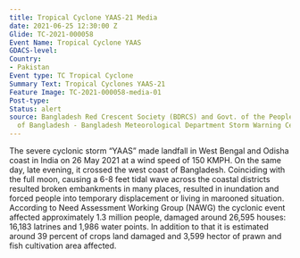 ```yaml
---
title: Tropical Cyclone YAAS-21 Media
date: 2021-06-25 12:30:00 Z
Glide: TC-2021-000058
Event Name: Tropical Cyclone YAAS
GDACS-level: 
Country:
- Pakistan
Event type: TC Tropical Cyclone
Summary Text: Tropical Cyclones YAAS-21
Feature Image: TC-2021-000058-media-01
Post-type: 
Status: alert
source: Bangladesh Red Crescent Society (BDRCS) and Govt. of the People's Republic
  of Bangladesh - Bangladesh Meteorological Department Storm Warning Center
---
```


The severe cyclonic storm “YAAS” made landfall in West Bengal and Odisha coast in India on 26 May 2021 at a wind speed of 150 KMPH. On the same day, late evening, it crossed the west coast of Bangladesh. Coinciding with the full moon, causing a 6-8 feet tidal wave across the coastal districts resulted broken embankments in many places, resulted in inundation and forced people into temporary displacement or living in marooned situation. According to Need Assessment Working Group (NAWG) the cyclonic event affected approximately 1.3 million people, damaged around 26,595 houses: 16,183 latrines and 1,986 water points. In addition to that it is estimated around 39 percent of crops land damaged and 3,599 hector of prawn and fish cultivation area affected.
